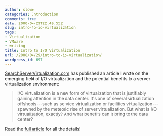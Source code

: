 ```yaml
---
author: slowe
categories: Introduction
comments: true
date: 2008-04-29T22:49:55Z
slug: intro-to-io-virtualization
tags:
- Virtualization
- VMware
- Writing
title: Intro to I/O Virtualization
url: /2008/04/29/intro-to-io-virtualization/
wordpress_id: 697
---
```


[SearchServerVirtualization.com](http://searchservervirtualization.techtarget.com/) has published an article I wrote on the emerging field of I/O virtualization and the potential benefits to a server virtualization environment:

>I/O virtualization is a new form of virtualization that is justifiably gaining attention in the data center. It's one of several virtualization offshoots---such as service virtualization or facilities virtualization---spawned by the meteoric rise of server virtualization. But what is I/O virtualization, exactly? And what benefits can it bring to the data center?

Read the [full article](http://searchservervirtualization.techtarget.com/tip/0,289483,sid94_gci1310580,00.html) for all the details!
